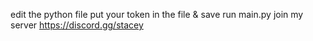 edit the python file 
put your token in the file & save
run main.py
join my server https://discord.gg/stacey
